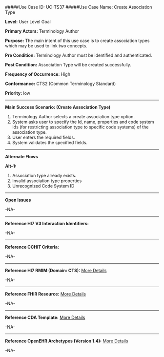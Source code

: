 #####Use Case ID: UC-TS37
#####Use Case Name: Create Association Type

**Level:**                     User Level Goal

**Primary Actors:**            Terminology Author  

**Purpose:**                   The main intent of this use case is to create association types which may be used to link two concepts.

**Pre Condition:**             Terminology Author must be identified and authenticated. 

**Post Condition:**            Association Type will be created successfully.

**Frequency of Occurrence:**   High

**Conformance:**             	 CTS2 (Common Terminology Standard)

**Priority:**                  low
__________________________________________________________
**Main Success Scenario: (Create Association Type)**

1.	Terminology Author selects a create association type option.
2.	System asks user to specify the Id, name, properties and code system Ids (for restricting association type to specific code systems) of the association type.
3.	User enters the required fields.
4.	System validates the specified fields.

__________________________________________________________
**Alternate Flows** 

**Alt-1:**

1.	Association type already exists.
2.	Invalid association type  properties
3.	Unrecognized Code System ID

_______________________________________________________________
**Open Issues**

-NA-
_______________________________________________________________
**Reference Hl7 V3 Interaction Identifiers:**

-NA-
_______________________________________________________________
**Reference CCHIT Criteria:**

-NA-

_______________________________________________________________
**Reference Hl7 RMIM (Domain: CTS):** [More Details](http://www.hl7.org/implement/standards/product_brief.cfm?product_id=306)

-NA-

_______________________________________________________________
**Reference FHIR Resource:** [More Details](http://www.hl7.org/implement/standards/fhir/resourcelist.html)

-NA-
_______________________________________________________________
**Reference CDA Template:** [More Details](http://www.hl7.org/Special/committees/structure/index.cfm)

-NA-
_______________________________________________________________
**Reference OpenEHR Archetypes (Version 1.4):** [More Details](http://www.openehr.org/ckm/)

-NA-


